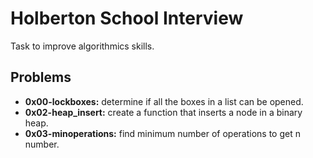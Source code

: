 # Holberton School Interview

Task to improve algorithmics skills.

## Problems

* **0x00-lockboxes:** determine if all the boxes in a list can be opened.
* **0x02-heap_insert:** create a function that inserts a node in a binary heap.
* **0x03-minoperations:** find minimum number of operations to get n number.